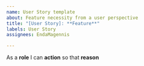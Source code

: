 ```yaml
---
name: User Story template
about: Feature necessity from a user perspective
title: "[User Story]: **Feature**"
labels: User Story
assignees: EndaMagennis

---
```


As a **role** I can **action** so that **reason**
